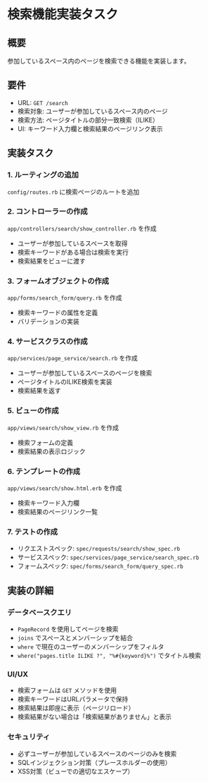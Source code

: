 # 検索機能実装タスク

## 概要
参加しているスペース内のページを検索できる機能を実装します。

## 要件
- URL: `GET /search`
- 検索対象: ユーザーが参加しているスペース内のページ
- 検索方法: ページタイトルの部分一致検索（ILIKE）
- UI: キーワード入力欄と検索結果のページリンク表示

## 実装タスク

### 1. ルーティングの追加
`config/routes.rb` に検索ページのルートを追加

### 2. コントローラーの作成
`app/controllers/search/show_controller.rb` を作成
- ユーザーが参加しているスペースを取得
- 検索キーワードがある場合は検索を実行
- 検索結果をビューに渡す

### 3. フォームオブジェクトの作成
`app/forms/search_form/query.rb` を作成
- 検索キーワードの属性を定義
- バリデーションの実装

### 4. サービスクラスの作成
`app/services/page_service/search.rb` を作成
- ユーザーが参加しているスペースのページを検索
- ページタイトルのILIKE検索を実装
- 検索結果を返す

### 5. ビューの作成
`app/views/search/show_view.rb` を作成
- 検索フォームの定義
- 検索結果の表示ロジック

### 6. テンプレートの作成
`app/views/search/show.html.erb` を作成
- 検索キーワード入力欄
- 検索結果のページリンク一覧

### 7. テストの作成
- リクエストスペック: `spec/requests/search/show_spec.rb`
- サービススペック: `spec/services/page_service/search_spec.rb`
- フォームスペック: `spec/forms/search_form/query_spec.rb`

## 実装の詳細

### データベースクエリ
- `PageRecord` を使用してページを検索
- `joins` でスペースとメンバーシップを結合
- `where` で現在のユーザーのメンバーシップをフィルタ
- `where("pages.title ILIKE ?", "%#{keyword}%")` でタイトル検索

### UI/UX
- 検索フォームは `GET` メソッドを使用
- 検索キーワードはURLパラメータで保持
- 検索結果は即座に表示（ページリロード）
- 検索結果がない場合は「検索結果がありません」と表示

### セキュリティ
- 必ずユーザーが参加しているスペースのページのみを検索
- SQLインジェクション対策（プレースホルダーの使用）
- XSS対策（ビューでの適切なエスケープ）